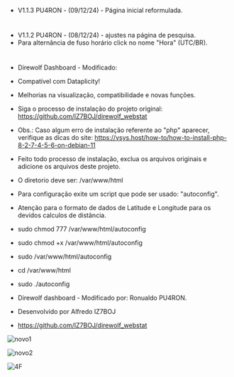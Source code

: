 * V1.1.3 PU4RON - (09/12/24) - Página inicial reformulada.
#

* V1.1.2 PU4RON - (08/12/24) - ajustes na página de pesquisa.
* Para  alternância de fuso horário click no nome "Hora" (UTC/BR).
#

* Direwolf Dashboard - Modificado:
  
* Compatível com Dataplicity!
  
* Melhorias na visualização, compatibilidade e novas funções.
  
* Siga o processo de instalação do projeto original: https://github.com/IZ7BOJ/direwolf_webstat
* Obs.: Caso algum erro de instalação referente ao "php" aparecer, verifique as dicas do site: https://vsys.host/how-to/how-to-install-php-8-2-7-4-5-6-on-debian-11
* Feito todo processo de instalação, exclua os arquivos originais e adicione os arquivos deste projeto.
* O diretorio deve ser: /var/www/html
* Para configuração exite um script que pode ser usado: "autoconfig".

* Atenção para o formato de dados de Latitude e Longitude para os devidos calculos de distância.

* sudo chmod 777 /var/www/html/autoconfig
* sudo chmod +x  /var/www/html/autoconfig
* sudo /var/www/html/autoconfig
* cd /var/www/html
* sudo ./autoconfig

* Direwolf dashboard - Modificado por: Ronualdo PU4RON. 
* Desenvolvido por Alfredo IZ7BOJ
* https://github.com/IZ7BOJ/direwolf_webstat

![novo1](https://github.com/user-attachments/assets/a0afb6cd-61e8-4467-b7fe-d70a69e54b00)

![novo2](https://github.com/user-attachments/assets/235b3f11-2631-4915-9f57-8f11254dec06)

![4F](https://github.com/user-attachments/assets/c1a17bb4-1ae3-4b62-a31d-2f7d58c65b98)
